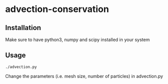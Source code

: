 # advection-conservation

## Installation

Make sure to have python3, numpy and scipy installed in your system

## Usage

    ./advection.py
   
Change the parameters (i.e. mesh size, number of particles) in advection.py
